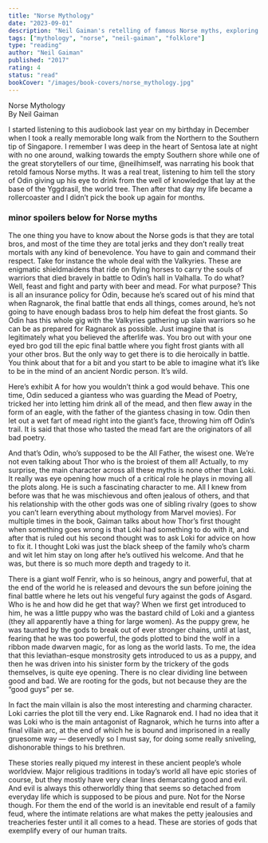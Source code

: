 ```yaml
---
title: "Norse Mythology"
date: "2023-09-01"
description: "Neil Gaiman's retelling of famous Norse myths, exploring the complex characters of Odin, Thor, and especially Loki, who plays a critical role in moving plots along in these ancient stories."
tags: ["mythology", "norse", "neil-gaiman", "folklore"]
type: "reading"
author: "Neil Gaiman"
published: "2017"
rating: 4
status: "read"
bookCover: "/images/book-covers/norse_mythology.jpg"
---
```

Norse Mythology   
By Neil Gaiman

I started listening to this audiobook last year on my birthday in December when I took a really memorable long walk from the Northern to the Southern tip of Singapore. I remember I was deep in the heart of Sentosa late at night with no one around, walking towards the empty Southern shore while one of the great storytellers of our time, @neilhimself, was narrating his book that retold famous Norse myths. It was a real treat, listening to him tell the story of Odin giving up his eye to drink from the well of knowledge that lay at the base of the Yggdrasil, the world tree. Then after that day my life became a rollercoaster and I didn’t pick the book up again for months.

### minor spoilers below for Norse myths

The one thing you have to know about the Norse gods is that they are total bros, and most of the time they are total jerks and they don’t really treat mortals with any kind of benevolence. You have to gain and command their respect. Take for instance the whole deal with the Valkyries. These are enigmatic shieldmaidens that ride on flying horses to carry the souls of warriors that died bravely in battle to Odin’s hall in Valhalla. To do what? Well, feast and fight and party with beer and mead. For what purpose? This is all an insurance policy for Odin, because he’s scared out of his mind that when Ragnarok, the final battle that ends all things, comes around, he’s not going to have enough badass bros to help him defeat the frost giants. So Odin has this whole gig with the Valkyries gathering up slain warriors so he can be as prepared for Ragnarok as possible. Just imagine that is legitimately what you believed the afterlife was. You bro out with your one eyed bro god till the epic final battle where you fight frost giants with all your other bros. But the only way to get there is to die heroically in battle. You think about that for a bit and you start to be able to imagine what it’s like to be in the mind of an ancient Nordic person. It’s wild.

Here’s exhibit A for how you wouldn’t think a god would behave. This one time, Odin seduced a giantess who was guarding the Mead of Poetry, tricked her into letting him drink all of the mead, and then flew away in the form of an eagle, with the father of the giantess chasing in tow. Odin then let out a wet fart of mead right into the giant’s face, throwing him off Odin’s trail. It is said that those who tasted the mead fart are the originators of all bad poetry.

And that’s Odin, who’s supposed to be the All Father, the wisest one. We’re not even talking about Thor who is the broiest of them all\! Actually, to my surprise, the main character across all these myths is none other than Loki. It really was eye opening how much of a critical role he plays in moving all the plots along. He is such a fascinating character to me. All I knew from before was that he was mischievous and often jealous of others, and that his relationship with the other gods was one of sibling rivalry (goes to show you can’t learn everything about mythology from Marvel movies). For multiple times in the book, Gaiman talks about how Thor’s first thought when something goes wrong is that Loki had something to do with it, and after that is ruled out his second thought was to ask Loki for advice on how to fix it. I thought Loki was just the black sheep of the family who’s charm and wit let him stay on long after he’s outlived his welcome. And that he was, but there is so much more depth and tragedy to it.

There is a giant wolf Fenrir, who is so heinous, angry and powerful, that at the end of the world he is released and devours the sun before joining the final battle where he lets out his vengeful fury against the gods of Asgard. Who is he and how did he get that way? When we first get introduced to him, he was a little puppy who was the bastard child of Loki and a giantess (they all apparently have a thing for large women). As the puppy grew, he was taunted by the gods to break out of ever stronger chains, until at last, fearing that he was too powerful, the gods plotted to bind the wolf in a ribbon made dwarven magic, for as long as the world lasts. To me, the idea that this leviathan-esque monstrosity gets introduced to us as a puppy, and then he was driven into his sinister form by the trickery of the gods themselves, is quite eye opening. There is no clear dividing line between good and bad. We are rooting for the gods, but not because they are the “good guys” per se. 

In fact the main villain is also the most interesting and charming character. Loki carries the plot till the very end. Like Ragnarok end. I had no idea that it was Loki who is the main antagonist of Ragnarok, which he turns into after a final villain arc, at the end of which he is bound and imprisoned in a really gruesome way — deservedly so I must say, for doing some really sniveling, dishonorable things to his brethren. 

These stories really piqued my interest in these ancient people’s whole worldview. Major religious traditions in today’s world all have epic stories of course, but they mostly have very clear lines demarcating good and evil. And evil is always this otherworldly thing that seems so detached from everyday life which is supposed to be pious and pure. Not for the Norse though. For them the end of the world is an inevitable end result of a family feud, where the intimate relations are what makes the petty jealousies and treacheries fester until it all comes to a head. These are stories of gods that exemplify every of our human traits.   
